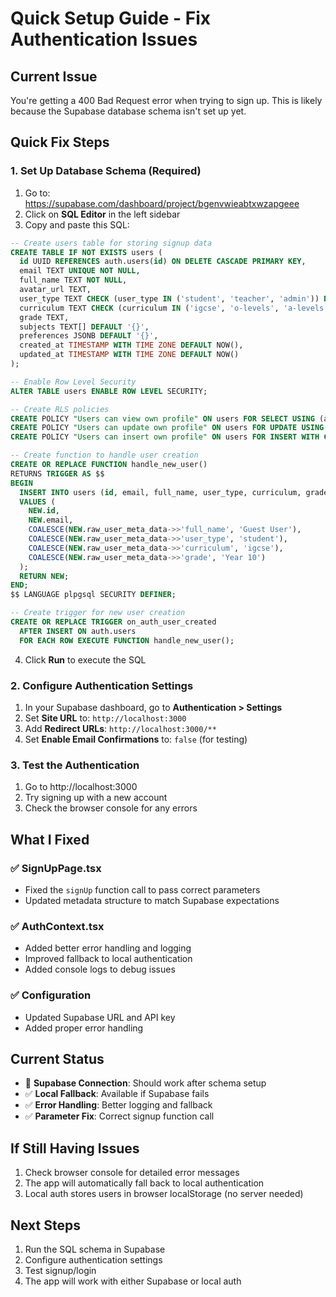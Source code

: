 # Quick Setup Guide - Fix Authentication Issues

## Current Issue
You're getting a 400 Bad Request error when trying to sign up. This is likely because the Supabase database schema isn't set up yet.

## Quick Fix Steps

### 1. Set Up Database Schema (Required)
1. Go to: https://supabase.com/dashboard/project/bgenvwieabtxwzapgeee
2. Click on **SQL Editor** in the left sidebar
3. Copy and paste this SQL:

```sql
-- Create users table for storing signup data
CREATE TABLE IF NOT EXISTS users (
  id UUID REFERENCES auth.users(id) ON DELETE CASCADE PRIMARY KEY,
  email TEXT UNIQUE NOT NULL,
  full_name TEXT NOT NULL,
  avatar_url TEXT,
  user_type TEXT CHECK (user_type IN ('student', 'teacher', 'admin')) DEFAULT 'student',
  curriculum TEXT CHECK (curriculum IN ('igcse', 'o-levels', 'a-levels', 'edexcel', 'ib')) DEFAULT 'igcse',
  grade TEXT,
  subjects TEXT[] DEFAULT '{}',
  preferences JSONB DEFAULT '{}',
  created_at TIMESTAMP WITH TIME ZONE DEFAULT NOW(),
  updated_at TIMESTAMP WITH TIME ZONE DEFAULT NOW()
);

-- Enable Row Level Security
ALTER TABLE users ENABLE ROW LEVEL SECURITY;

-- Create RLS policies
CREATE POLICY "Users can view own profile" ON users FOR SELECT USING (auth.uid() = id);
CREATE POLICY "Users can update own profile" ON users FOR UPDATE USING (auth.uid() = id);
CREATE POLICY "Users can insert own profile" ON users FOR INSERT WITH CHECK (auth.uid() = id);

-- Create function to handle user creation
CREATE OR REPLACE FUNCTION handle_new_user()
RETURNS TRIGGER AS $$
BEGIN
  INSERT INTO users (id, email, full_name, user_type, curriculum, grade)
  VALUES (
    NEW.id,
    NEW.email,
    COALESCE(NEW.raw_user_meta_data->>'full_name', 'Guest User'),
    COALESCE(NEW.raw_user_meta_data->>'user_type', 'student'),
    COALESCE(NEW.raw_user_meta_data->>'curriculum', 'igcse'),
    COALESCE(NEW.raw_user_meta_data->>'grade', 'Year 10')
  );
  RETURN NEW;
END;
$$ LANGUAGE plpgsql SECURITY DEFINER;

-- Create trigger for new user creation
CREATE OR REPLACE TRIGGER on_auth_user_created
  AFTER INSERT ON auth.users
  FOR EACH ROW EXECUTE FUNCTION handle_new_user();
```

4. Click **Run** to execute the SQL

### 2. Configure Authentication Settings
1. In your Supabase dashboard, go to **Authentication > Settings**
2. Set **Site URL** to: `http://localhost:3000`
3. Add **Redirect URLs**: `http://localhost:3000/**`
4. Set **Enable Email Confirmations** to: `false` (for testing)

### 3. Test the Authentication
1. Go to http://localhost:3000
2. Try signing up with a new account
3. Check the browser console for any errors

## What I Fixed

### ✅ **SignUpPage.tsx**
- Fixed the `signUp` function call to pass correct parameters
- Updated metadata structure to match Supabase expectations

### ✅ **AuthContext.tsx**
- Added better error handling and logging
- Improved fallback to local authentication
- Added console logs to debug issues

### ✅ **Configuration**
- Updated Supabase URL and API key
- Added proper error handling

## Current Status
- 🔄 **Supabase Connection**: Should work after schema setup
- ✅ **Local Fallback**: Available if Supabase fails
- ✅ **Error Handling**: Better logging and fallback
- ✅ **Parameter Fix**: Correct signup function call

## If Still Having Issues
1. Check browser console for detailed error messages
2. The app will automatically fall back to local authentication
3. Local auth stores users in browser localStorage (no server needed)

## Next Steps
1. Run the SQL schema in Supabase
2. Configure authentication settings
3. Test signup/login
4. The app will work with either Supabase or local auth



